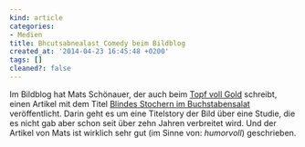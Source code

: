```yaml
---
kind: article
categories:
- Medien
title: Bhcutsabnealast Comedy beim Bildblog
created_at: '2014-04-23 16:45:48 +0200'
tags: []
cleaned?: false
---
```


Im Bildblog hat Mats Schönauer, der auch beim [Topf voll
Gold](http://topfvollgold.de "Geschichten vom Ende des Regenbogens")
schreibt, einen Artikel mit dem Titel [Blindes Stochern im
Buch­stabensalat](http://www.bildblog.de/56711/blindes-stochern-im-buchstabensalat/)
veröffentlicht. Darin geht es um eine Titelstory der Bild über eine
Studie, die es nicht gab aber schon seit über zehn Jahren verbreitet
wird. Und der Artikel von Mats ist wirklich sehr gut (im Sinne von:
*humorvoll*) geschrieben.
